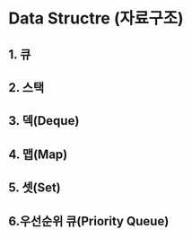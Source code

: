 # Data Structre (자료구조)</h1>
<h2>1. 큐</h2>


<h2>2. 스택</h2>

<h2>3. 덱(Deque)</h2>


<h2>4. 맵(Map)</h2>

<h2>5. 셋(Set)</h2>

## 6.우선순위 큐(Priority Queue)
